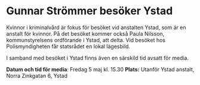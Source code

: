 # Gunnar Strömmer besöker Ystad

Kvinnor i kriminalvård är fokus för besöket vid anstalten Ystad, som är en anstalt för kvinnor. På det besöket kommer också Paula Nilsson, kommunstyrelsens ordförande i Ystad, att delta. Vid besöket hos Polismyndigheten får statsrådet en lokal lägesbild.

I samband med besöket i Ystad finns även en särskild tid avsatt för media.

**Datum och tid för media**: Fredag 5 maj kl. 15.30
**Plats:** Utanför Ystad anstalt, Norra Zinkgatan 6, Ystad
